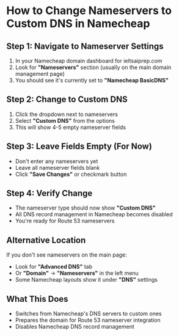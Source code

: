 # How to Change Nameservers to Custom DNS in Namecheap

## Step 1: Navigate to Nameserver Settings
1. In your Namecheap domain dashboard for ieltsaiprep.com
2. Look for **"Nameservers"** section (usually on the main domain management page)
3. You should see it's currently set to **"Namecheap BasicDNS"**

## Step 2: Change to Custom DNS
1. Click the dropdown next to nameservers
2. Select **"Custom DNS"** from the options
3. This will show 4-5 empty nameserver fields

## Step 3: Leave Fields Empty (For Now)
- Don't enter any nameservers yet
- Leave all nameserver fields blank
- Click **"Save Changes"** or checkmark button

## Step 4: Verify Change
- The nameserver type should now show **"Custom DNS"**
- All DNS record management in Namecheap becomes disabled
- You're ready for Route 53 nameservers

## Alternative Location
If you don't see nameservers on the main page:
- Look for **"Advanced DNS"** tab
- Or **"Domain"** → **"Nameservers"** in the left menu
- Some Namecheap layouts show it under **"DNS"** settings

## What This Does
- Switches from Namecheap's DNS servers to custom ones
- Prepares the domain for Route 53 nameserver integration
- Disables Namecheap DNS record management